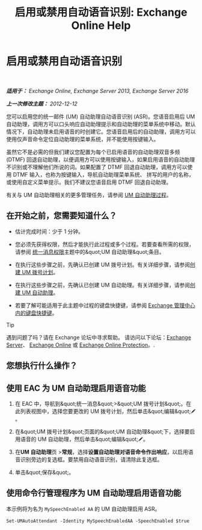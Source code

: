 ﻿---
title: '启用或禁用自动语音识别: Exchange Online Help'
TOCTitle: 启用或禁用自动语音识别
ms:assetid: 92b3b679-b503-4068-8e88-25ec0f4537ab
ms:mtpsurl: https://technet.microsoft.com/zh-cn/library/Bb232128(v=EXCHG.150)
ms:contentKeyID: 52061388
ms.date: 05/23/2018
mtps_version: v=EXCHG.150
ms.translationtype: MT
---

# 启用或禁用自动语音识别

 

_**适用于：** Exchange Online, Exchange Server 2013, Exchange Server 2016_

_**上一次修改主题：** 2012-12-12_

您可以启用您的统一邮件 (UM) 自动助理自动语音识别 (ASR)。您语音启用后 UM 自动助理，调用方可以口头响应自动助理提示和自动助理的菜单系统中移动。默认情况下，自动助理未启用语音的时创建它。您语音启用后的自动助理，调用方可以使用仅声音命令定位自动助理的菜单系统，并不能使用按键输入。

虽然它不是必需的但我们建议您配置为每个已启用语音的自动助理双音多频 (DTMF) 回退自动助理，以便调用方可以使用按键输入，如果启用语音的自动助理不识别或不理解他们所说的词。如果配置了 DTMF 回退自动助理，调用方可以使用 DTMF 输入，也称为按键输入，导航自动助理菜单系统、 拼写的用户的名称，或使用自定义菜单提示。我们不建议您语音启用 DTMF 回退自动助理。

有关与 UM 自动助理相关的更多管理任务，请参阅 [UM 自动助理过程](um-auto-attendant-procedures-exchange-2013-help.md)。

## 在开始之前，您需要知道什么？

  - 估计完成时间：少于 1 分钟。

  - 您必须先获得权限，然后才能执行此过程或多个过程。若要查看所需的权限，请参阅 [统一消息权限](unified-messaging-permissions-exchange-2013-help.md)主题中的\&quot;UM 自动助理\&quot;条目。

  - 在执行这些步骤之前，先确认已创建 UM 拨号计划。有关详细步骤，请参阅[创建 UM 拨号计划](create-a-um-dial-plan-exchange-2013-help.md)。

  - 在执行这些步骤之前，先确认已创建 UM 自动助理。有关详细步骤，请参阅[创建 UM 自动助理](create-a-um-auto-attendant-exchange-2013-help.md)。

  - 若要了解可能适用于此主题中过程的键盘快捷键，请参阅 [Exchange 管理中心内的键盘快捷键](keyboard-shortcuts-in-the-exchange-admin-center-exchange-online-protection-help.md)。

> [!tip]
> 遇到问题了吗？请在 Exchange 论坛中寻求帮助。 请访问以下论坛：<a href="https://go.microsoft.com/fwlink/p/?linkid=60612">Exchange Server</a>、 <a href="https://go.microsoft.com/fwlink/p/?linkid=267542">Exchange Online</a> 或 <a href="https://go.microsoft.com/fwlink/p/?linkid=285351">Exchange Online Protection</a>。.


## 您想执行什么操作？

## 使用 EAC 为 UM 自动助理启用语音功能

1.  在 EAC 中，导航到\&quot;统一消息\&quot;\>\&quot;UM 拨号计划\&quot;。在此列表视图中，选择您要更改的 UM 拨号计划，然后单击\&quot;编辑\&quot;![编辑图标](images/Bb124582.6f53ccb2-1f13-4c02-bea0-30690e6ea71d(EXCHG.150).gif "编辑图标")。

2.  在\&quot;UM 拨号计划\&quot;页面的\&quot;UM 自动助理\&quot;下，选择要启用语音的 UM 自动助理，然后单击\&quot;编辑\&quot;![编辑图标](images/Bb124582.6f53ccb2-1f13-4c02-bea0-30690e6ea71d(EXCHG.150).gif "编辑图标")。

3.  在**UM 自动助理**页 \>**常规**，选择**设置自动助理对语音命令作出响应**，以启用语音识别旁边的复选框。要禁用自动语音识别，请清除此复选框。

4.  单击\&quot;保存\&quot;。

## 使用命令行管理程序为 UM 自动助理启用语音功能

本示例将为名为 `MySpeechEnabled AA` 的 UM 自动助理启用 ASR。

    Set-UMAutoAttendant -Identity MySpeechEnabledAA -SpeechEnabled $true

